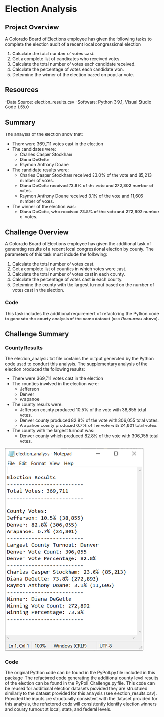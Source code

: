 # Election Analysis

## Project Overview
A Colorado Board of Elections employee has given the following tasks to complete the election audit of a recent local congressional election.

1. Calculate the total number of votes cast.
2. Get a complete list of candidates who received votes.
3. Calculate the total number of votes each candidate received.
4. Calculate the percentage of votes each candidate won.
5. Determine the winner of the election based on popular vote.

## Resources
-Data Source: election_results.csv
-Software: Python 3.9.1, Visual Studio Code 1.56.0

## Summary
The analysis of the election show that:
- There were 369,711 votes cast in the election
- The candidates were:
  - Charles Casper Stockham
  - Diana DeGette
  - Raymon Anthony Doane
- The candidate results were:
  - Charles Casper Stockham received 23.0% of the vote and 85,213 number of votes.
  - Diana DeGette received 73.8% of the vote and 272,892 number of votes.
  - Raymon Anthony Doane received 3.1% of the vote and 11,606 number of votes.
- The winner of the election was:
  - Diana DeGette, who received 73.8% of the vote and 272,892 number of votes.

## Challenge Overview
A Colorado Board of Elections employee has given the additional task of generating results of a recent local congressional election by county. The parameters of this task must include the following:

1. Calculate the total number of votes cast.
2. Get a complete list of counties in which votes were cast.
3. Calculate the total number of votes cast in each county.
4. Calculate the percentage of votes cast in each county.
5. Determine the county with the largest turnout based on the number of votes cast in the election.

### Code
This task includes the additional requirement of refactoring the Python code to generate the county analysis of the same dataset (see *Resources* above).

## Challenge Summary

### County Results
The election_analysis.txt file contains the output generated by the Python code used to conduct this analysis. The supplementary analysis of the election produced the following results:
- There were 369,711 votes cast in the election
- The counties involved in the election were:
  - Jefferson
  - Denver
  - Arapahoe
- The county results were:
  - Jefferson county produced 10.5% of the vote with 38,855 total votes.
  - Denver county produced 82.8% of the vote with 306,055 total votes.
  - Arapahoe county produced 6.7% of the vote with 24,801 total votes.
- The county with the largest turnout was:
  - Denver county which produced 82.8% of the vote with 306,055 total votes.

![alt text](https://github.com/geboweniii/Election_Analysis/blob/main/analysis/election_analysis_image.PNG?raw=true)


### Code
The original Python code can be found in the PyPoll.py file included in this package. The refactored code generating the additional county level results of the election can be found in the PyPoll_Challenge.py file. This code can be reused for additional election datasets provided they are structured similarly to the dataset provided for this analysis (see election_results.csv). Provided the inputs are structurally consistent with the dataset provided for this analysis, the refactored code will consistently identify election winners and county turnout at local, state, and federal levels.


